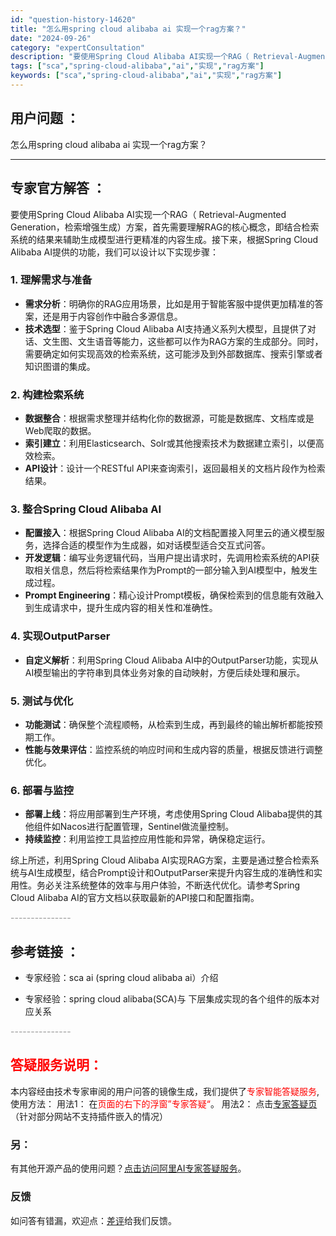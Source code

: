 ```yaml
---
id: "question-history-14620"
title: "怎么用spring cloud alibaba ai 实现一个rag方案？"
date: "2024-09-26"
category: "expertConsultation"
description: "要使用Spring Cloud Alibaba AI实现一个RAG（ Retrieval-Augmented Generation，检索增强生成）方案，首先需要理解RAG的核心概念，即结合检索系统的结果来辅助生成模型进行更精准的内容生成。接下来，根据Spring Cloud Alibaba AI提供"
tags: ["sca","spring-cloud-alibaba","ai","实现","rag方案"]
keywords: ["sca","spring-cloud-alibaba","ai","实现","rag方案"]
---
```


## 用户问题 ： 
 怎么用spring cloud alibaba ai 实现一个rag方案？  

---------------
## 专家官方解答 ：

要使用Spring Cloud Alibaba AI实现一个RAG（ Retrieval-Augmented Generation，检索增强生成）方案，首先需要理解RAG的核心概念，即结合检索系统的结果来辅助生成模型进行更精准的内容生成。接下来，根据Spring Cloud Alibaba AI提供的功能，我们可以设计以下实现步骤：

### 1. 理解需求与准备
- **需求分析**：明确你的RAG应用场景，比如是用于智能客服中提供更加精准的答案，还是用于内容创作中融合多源信息。
- **技术选型**：鉴于Spring Cloud Alibaba AI支持通义系列大模型，且提供了对话、文生图、文生语音等能力，这些都可以作为RAG方案的生成部分。同时，需要确定如何实现高效的检索系统，这可能涉及到外部数据库、搜索引擎或者知识图谱的集成。

### 2. 构建检索系统
- **数据整合**：根据需求整理并结构化你的数据源，可能是数据库、文档库或是Web爬取的数据。
- **索引建立**：利用Elasticsearch、Solr或其他搜索技术为数据建立索引，以便高效检索。
- **API设计**：设计一个RESTful API来查询索引，返回最相关的文档片段作为检索结果。

### 3. 整合Spring Cloud Alibaba AI
- **配置接入**：根据Spring Cloud Alibaba AI的文档配置接入阿里云的通义模型服务，选择合适的模型作为生成器，如对话模型适合交互式问答。
- **开发逻辑**：编写业务逻辑代码，当用户提出请求时，先调用检索系统的API获取相关信息，然后将检索结果作为Prompt的一部分输入到AI模型中，触发生成过程。
- **Prompt Engineering**：精心设计Prompt模板，确保检索到的信息能有效融入到生成请求中，提升生成内容的相关性和准确性。

### 4. 实现OutputParser
- **自定义解析**：利用Spring Cloud Alibaba AI中的OutputParser功能，实现从AI模型输出的字符串到具体业务对象的自动映射，方便后续处理和展示。

### 5. 测试与优化
- **功能测试**：确保整个流程顺畅，从检索到生成，再到最终的输出解析都能按预期工作。
- **性能与效果评估**：监控系统的响应时间和生成内容的质量，根据反馈进行调整优化。

### 6. 部署与监控
- **部署上线**：将应用部署到生产环境，考虑使用Spring Cloud Alibaba提供的其他组件如Nacos进行配置管理，Sentinel做流量控制。
- **持续监控**：利用监控工具监控应用性能和异常，确保稳定运行。

综上所述，利用Spring Cloud Alibaba AI实现RAG方案，主要是通过整合检索系统与AI生成模型，结合Prompt设计和OutputParser来提升内容生成的准确性和实用性。务必关注系统整体的效率与用户体验，不断迭代优化。请参考Spring Cloud Alibaba AI的官方文档以获取最新的API接口和配置指南。


<font color="#949494">---------------</font> 


## 参考链接 ：

* 专家经验：sca ai (spring cloud alibaba ai）介绍 
 
 * 专家经验：spring cloud alibaba(SCA)与 下层集成实现的各个组件的版本对应关系 


 <font color="#949494">---------------</font> 
 


## <font color="#FF0000">答疑服务说明：</font> 

本内容经由技术专家审阅的用户问答的镜像生成，我们提供了<font color="#FF0000">专家智能答疑服务</font>,使用方法：
用法1： 在<font color="#FF0000">页面的右下的浮窗”专家答疑“</font>。
用法2： 点击[专家答疑页](https://answer.opensource.alibaba.com/docs/intro)（针对部分网站不支持插件嵌入的情况）
### 另：


有其他开源产品的使用问题？[点击访问阿里AI专家答疑服务](https://answer.opensource.alibaba.com/docs/intro)。
### 反馈
如问答有错漏，欢迎点：[差评](https://ai.nacos.io/user/feedbackByEnhancerGradePOJOID?enhancerGradePOJOId=14621)给我们反馈。
